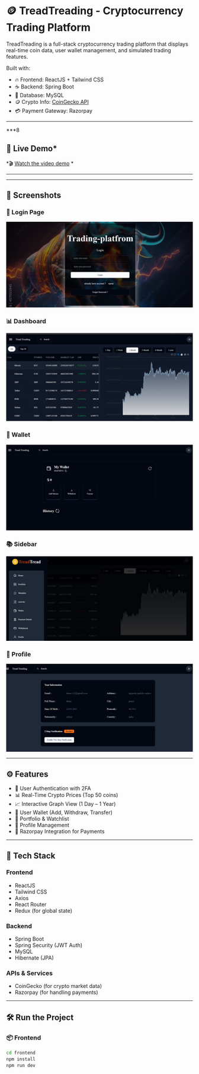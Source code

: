 # 🪙 TreadTreading - Cryptocurrency Trading Platform

TreadTreading is a full-stack cryptocurrency trading platform that displays real-time coin data, user wallet management, and simulated trading features.

Built with:
- 🔥 Frontend: ReactJS + Tailwind CSS
- ☕ Backend: Spring Boot
- 💾 Database: MySQL
- 🪙 Crypto Info: [CoinGecko API](https://www.coingecko.com/en/api)
- 💳 Payment Gateway: Razorpay

---
***8
## 🚀 Live Demo*

*🎬 [Watch the video demo](https://youtu.be/1zxI75Fjc3c)  *

*****
---

## 📸 Screenshots

### 🔐 Login Page  
![Login](https://github.com/Rohitbrahankar/TradingPlatform/blob/master/login.png?raw=true)

### 📊 Dashboard  
![Dashboard](https://github.com/Rohitbrahankar/TradingPlatform/blob/master/home.png?raw=true)

### 💼 Wallet  
![Wallet](https://github.com/Rohitbrahankar/TradingPlatform/blob/master/wallet.png?raw=true)

### 📚 Sidebar  
![Sidebar](https://github.com/Rohitbrahankar/TradingPlatform/blob/master/sidebar.png?raw=true)

### 👤 Profile  
![Profile](https://github.com/Rohitbrahankar/TradingPlatform/blob/master/profile.png?raw=true)

---

## ⚙ Features

- 🔐 User Authentication with 2FA
- 📊 Real-Time Crypto Prices (Top 50 coins)
- 📈 Interactive Graph View (1 Day – 1 Year)
- 💼 User Wallet (Add, Withdraw, Transfer)
- 📑 Portfolio & Watchlist
- 👤 Profile Management
- 💸 Razorpay Integration for Payments

---

## 🧰 Tech Stack

### Frontend
- ReactJS
- Tailwind CSS
- Axios
- React Router
- Redux (for global state)


### Backend
- Spring Boot
- Spring Security (JWT Auth)
- MySQL
- Hibernate (JPA)

### APIs & Services
- CoinGecko (for crypto market data)
- Razorpay (for handling payments)

---

## 🛠 Run the Project

### 📦 Frontend
```bash
cd frontend
npm install
npm run dev
